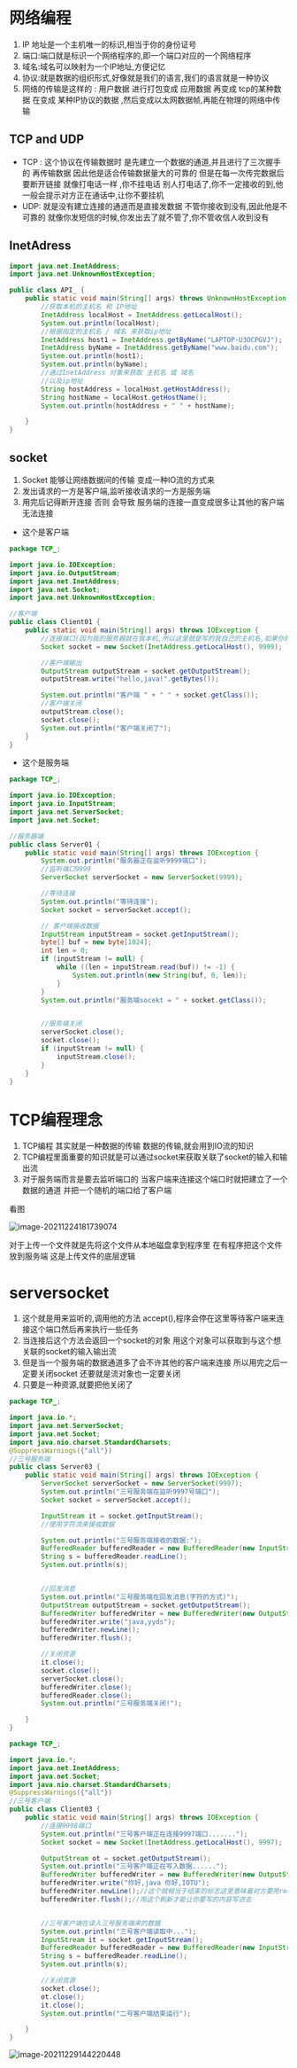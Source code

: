 # 网络编程

1. IP 地址是一个主机唯一的标识,相当于你的身份证号
2. 端口:端口就是标识一个网络程序的,即一个端口对应的一个网络程序
3. 域名:域名可以映射为一个IP地址,方便记忆
4. 协议:就是数据的组织形式,好像就是我们的语言,我们的语言就是一种协议
5. 网络的传输是这样的 : 用户数据 进行打包变成 应用数据 再变成 tcp的某种数据 在变成 某种IP协议的数据 ,然后变成以太网数据帧,再能在物理的网络中传输

## TCP and UDP

* TCP : 这个协议在传输数据时 是先建立一个数据的通道,并且进行了三次握手的 再传输数据 因此他是适合传输数据量大的可靠的 但是在每一次传完数据后 要断开链接  就像打电话一样 ,你不挂电话 别人打电话了,你不一定接收的到,他一般会提示对方正在通话中,让你不要挂机
* UDP: 就是没有建立连接的通道而是直接发数据 不管你接收到没有,因此他是不可靠的 就像你发短信的时候,你发出去了就不管了,你不管收信人收到没有

## InetAdress

```java
import java.net.InetAddress;
import java.net.UnknownHostException;

public class API_ {
    public static void main(String[] args) throws UnknownHostException {
        //获取本机的主机名 和 IP地址
        InetAddress localHost = InetAddress.getLocalHost();
        System.out.println(localHost);
        //根据指定的主机名 / 域名 来获取ip地址
        InetAddress host1 = InetAddress.getByName("LAPTOP-U3OCPGVJ");
        InetAddress byName = InetAddress.getByName("www.baidu.com");
        System.out.println(host1);
        System.out.println(byName);
        //通过InetAddress 对象来获取 主机名 或 域名
        //以及ip地址
        String hostAddress = localHost.getHostAddress();
        String hostName = localHost.getHostName();
        System.out.println(hostAddress + " " + hostName);

    }
}

```

## socket

1. Socket 能够让网络数据间的传输 变成一种IO流的方式来
2. 发出请求的一方是客户端,监听接收请求的一方是服务端
3. 用完后记得断开连接 否则 会导致 服务端的连接一直变成很多让其他的客户端无法连接



* 这个是客户端

```java
package TCP_;

import java.io.IOException;
import java.io.OutputStream;
import java.net.InetAddress;
import java.net.Socket;
import java.net.UnknownHostException;

//客户端
public class Client01 {
    public static void main(String[] args) throws IOException {
        //连接端口(因为我的服务器就在我本机,所以这里就是写的我自己的主机名,如果你的服务器他其他地方,你可以写他的IP地址)
        Socket socket = new Socket(InetAddress.getLocalHost(), 9999);

        //客户端输出
        OutputStream outputStream = socket.getOutputStream();
        outputStream.write("hello,java!".getBytes());

        System.out.println("客户端 " + " " + socket.getClass());
        //客户端关闭
        outputStream.close();
        socket.close();
        System.out.println("客户端关闭了");
    }
}

```







* 这个是服务端

```java
package TCP_;

import java.io.IOException;
import java.io.InputStream;
import java.net.ServerSocket;
import java.net.Socket;

//服务器端
public class Server01 {
    public static void main(String[] args) throws IOException {
        System.out.println("服务器正在监听9999端口");
        //监听端口9999
        ServerSocket serverSocket = new ServerSocket(9999);

        //等待连接
        System.out.println("等待连接");
        Socket socket = serverSocket.accept();

        // 客户端接收数据
        InputStream inputStream = socket.getInputStream();
        byte[] buf = new byte[1024];
        int len = 0;
        if (inputStream != null) {
            while ((len = inputStream.read(buf)) != -1) {
                System.out.println(new String(buf, 0, len));
            }
        }
        System.out.println("服务端socekt = " + socket.getClass());


        //服务端关闭
        serverSocket.close();
        socket.close();
        if (inputStream != null) {
            inputStream.close();
        }
    }
}

```

# TCP编程理念

1. TCP编程 其实就是一种数据的传输 数据的传输,就会用到IO流的知识
2. TCP编程里面重要的知识就是可以通过socket来获取关联了socket的输入和输出流
3. 对于服务端而言是要去监听端口的 当客户端来连接这个端口时就把建立了一个数据的通道 并把一个随机的端口给了客户端

看图

![image-20211224181739074](C:\Users\故事与酒\AppData\Roaming\Typora\typora-user-images\image-20211224181739074.png)

对于上传一个文件就是先将这个文件从本地磁盘拿到程序里 在有程序把这个文件放到服务端 这是上传文件的底层逻辑

# serversocket

1. 这个就是用来监听的,调用他的方法 accept(),程序会停在这里等待客户端来连接这个端口然后再来执行一些任务
2. 当连接后这个方法会返回一个socket的对象 用这个对象可以获取到与这个想关联的socket的输入输出流 
3. 但是当一个服务端的数据通道多了会不许其他的客户端来连接 所以用完之后一定要关闭socket 还要就是流对象也一定要关闭
4. 只要是一种资源,就要把他关闭了

```java
package TCP_;

import java.io.*;
import java.net.ServerSocket;
import java.net.Socket;
import java.nio.charset.StandardCharsets;
@SuppressWarnings({"all"})
//三号服务端
public class Server03 {
    public static void main(String[] args) throws IOException {
        ServerSocket serverSocket = new ServerSocket(9997);
        System.out.println("三号服务端在监听9997号端口");
        Socket socket = serverSocket.accept();

        InputStream it = socket.getInputStream();
        //使用字符流来接收数据

        System.out.println("三号服务端接收的数据:");
        BufferedReader bufferedReader = new BufferedReader(new InputStreamReader(it));
        String s = bufferedReader.readLine();
        System.out.println(s);


        //回发消息
        System.out.println("三号服务端在回发消息(字符的方式)");
        OutputStream outputStream = socket.getOutputStream();
        BufferedWriter bufferedWriter = new BufferedWriter(new OutputStreamWriter(outputStream));
        bufferedWriter.write("java,yyds");
        bufferedWriter.newLine();
        bufferedWriter.flush();

        //关闭资源
        it.close();
        socket.close();
        serverSocket.close();
        bufferedWriter.close();
        bufferedReader.close();
        System.out.println("三号服务端关闭!");

    }
}

```





```java
package TCP_;

import java.io.*;
import java.net.InetAddress;
import java.net.Socket;
import java.nio.charset.StandardCharsets;
@SuppressWarnings({"all"})
//三号客户端
public class Client03 {
    public static void main(String[] args) throws IOException {
        //连接9998端口
        System.out.println("三号客户端正在连接9997端口.......");
        Socket socket = new Socket(InetAddress.getLocalHost(), 9997);

        OutputStream ot = socket.getOutputStream();
        System.out.println("三号客户端正在写入数据......");
        BufferedWriter bufferedWriter = new BufferedWriter(new OutputStreamWriter(ot));
        bufferedWriter.write("你好,java 你好,IOTU");
        bufferedWriter.newLine();//这个就相当于结束的标志这里意味着对方要用readline来读取
        bufferedWriter.flush();//用这个刷新才能让你要写的内容写进去


        //三号客户端在读入三号服务端来的数据
        System.out.println("三号客户端读取中...");
        InputStream it = socket.getInputStream();
        BufferedReader bufferedReader = new BufferedReader(new InputStreamReader(it));
        String s = bufferedReader.readLine();
        System.out.println(s);

        //关闭资源
        socket.close();
        ot.close();
        it.close();
        System.out.println("二号客户端结束运行");

    }
}

```

![image-20211229144220448](C:\Users\故事与酒\AppData\Roaming\Typora\typora-user-images\image-20211229144220448.png)


